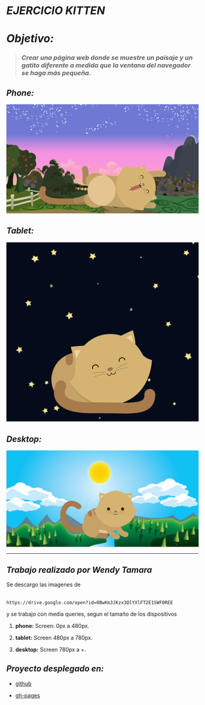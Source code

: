# ***EJERCICIO KITTEN***

# *Objetivo:*

> ###  *Crear una página web donde se muestre un paisaje y un gatito diferente a medida que la ventana del navegador se haga más pequeña.*

## *Phone:*
 ![Phone](assets/images/phone.png)


## *Tablet:*

  ![Tablet](assets/images/ipad.png)

## *Desktop:*

![Desktop](assets/images/desktop.png)


_________________________________________
## ***Trabajo realizado por Wendy Tamara***

Se descargo las imagenes de

```[javascript]

https://drive.google.com/open?id=0BwKm3JKzx3OlYXlFT2E1SWF0REE

```
y  se trabajo con media queries, segun el tamaño de los dispositivos

1. **phone:**  Screen: 0px a 480px.

2. **tablet:** Screen 480px a 780px.

3. **desktop:** Screen 780px a +.

## *Proyecto desplegado en:*

* [github](www.pagina.com "Título del enlace")

* [gh-pages](www.pagina.com "Título del enlace")
